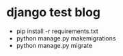 # django test blog

* pip install -r requirements.txt
* python manage.py makemigrations
* python manage.py migrate
